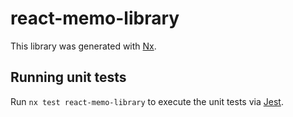 # react-memo-library

This library was generated with [Nx](https://nx.dev).

## Running unit tests

Run `nx test react-memo-library` to execute the unit tests via [Jest](https://jestjs.io).
